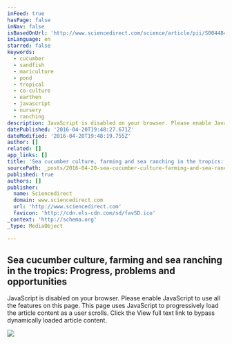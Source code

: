 ```yaml
---
inFeed: true
hasPage: false
inNav: false
isBasedOnUrl: 'http://www.sciencedirect.com/science/article/pii/S0044848612005340'
inLanguage: en
starred: false
keywords:
  - cucumber
  - sandfish
  - mariculture
  - pond
  - tropical
  - co-culture
  - earthen
  - javascript
  - nursery
  - ranching
description: JavaScript is disabled on your browser. Please enable JavaScript to use all the features on this page. This page uses JavaScript to progressively load the article content as a user scrolls. Click the View full text link to bypass dynamically loaded article content.
datePublished: '2016-04-20T19:48:27.671Z'
dateModified: '2016-04-20T19:48:19.755Z'
author: []
related: []
app_links: []
title: 'Sea cucumber culture, farming and sea ranching in the tropics: Progress, problems and opportunities'
sourcePath: _posts/2016-04-20-sea-cucumber-culture-farming-and-sea-ranching-in-the-tropic.md
published: true
authors: []
publisher:
  name: Sciencedirect
  domain: www.sciencedirect.com
  url: 'http://www.sciencedirect.com'
  favicon: 'http://cdn.els-cdn.com/sd/favSD.ico'
_context: 'http://schema.org'
_type: MediaObject

---
```

<article style=""><h1>Sea cucumber culture, farming and sea ranching in the tropics: Progress, problems and opportunities</h1><p>JavaScript is disabled on your browser. Please enable JavaScript to use all the features on this page. This page uses JavaScript to progressively load the article content as a user scrolls. Click the View full text link to bypass dynamically loaded article content.</p><img src="http://ars.els-cdn.com/content/image/1-s2.0-S0044848612X00152-cov150h.gif" /></article>